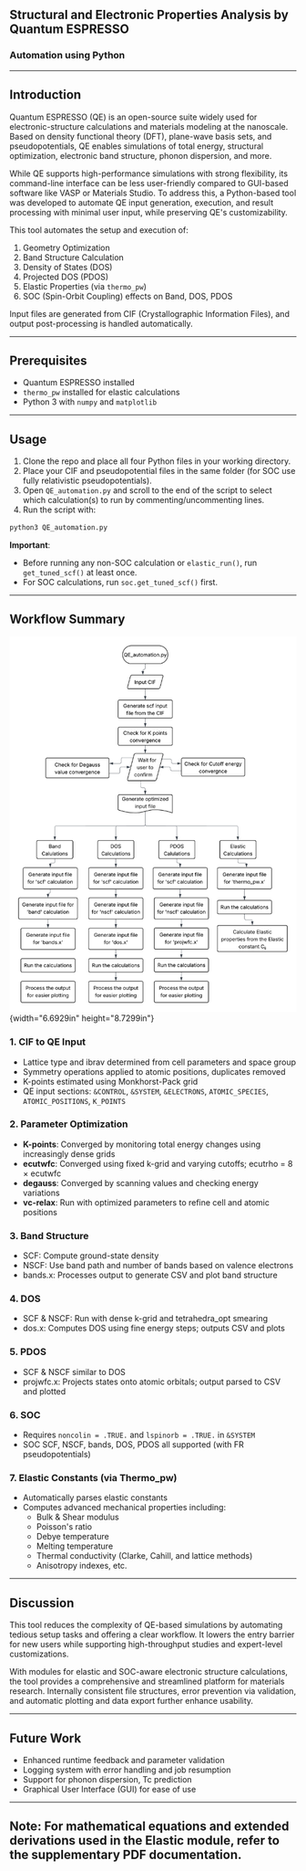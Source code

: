## Structural and Electronic Properties Analysis by Quantum ESPRESSO

### Automation using Python

---

## Introduction

Quantum ESPRESSO (QE) is an open-source suite widely used for electronic-structure calculations and materials modeling at the nanoscale. Based on density functional theory (DFT), plane-wave basis sets, and pseudopotentials, QE enables simulations of total energy, structural optimization, electronic band structure, phonon dispersion, and more.

While QE supports high-performance simulations with strong flexibility, its command-line interface can be less user-friendly compared to GUI-based software like VASP or Materials Studio. To address this, a Python-based tool was developed to automate QE input generation, execution, and result processing with minimal user input, while preserving QE's customizability.

This tool automates the setup and execution of:

1. Geometry Optimization
2. Band Structure Calculation
3. Density of States (DOS)
4. Projected DOS (PDOS)
5. Elastic Properties (via `thermo_pw`)
6. SOC (Spin-Orbit Coupling) effects on Band, DOS, PDOS

Input files are generated from CIF (Crystallographic Information Files), and output post-processing is handled automatically.

---

## Prerequisites

- Quantum ESPRESSO installed
- `thermo_pw` installed for elastic calculations
- Python 3 with `numpy` and `matplotlib`

---

## Usage

1. Clone the repo and place all four Python files in your working directory.
2. Place your CIF and pseudopotential files in the same folder (for SOC use fully relativistic pseudopotentials).
3. Open `QE_automation.py` and scroll to the end of the script to select which calculation(s) to run by commenting/uncommenting lines.
4. Run the script with:

```bash
python3 QE_automation.py
```

**Important**:

- Before running any non-SOC calculation or `elastic_run()`, run `get_tuned_scf()` at least once.
- For SOC calculations, run `soc.get_tuned_scf()` first.

---

## Workflow Summary
![](./workflow.png){width="6.6929in"
height="8.7299in"}

### 1. CIF to QE Input

- Lattice type and ibrav determined from cell parameters and space group
- Symmetry operations applied to atomic positions, duplicates removed
- K-points estimated using Monkhorst-Pack grid
- QE input sections: `&CONTROL`, `&SYSTEM`, `&ELECTRONS`, `ATOMIC_SPECIES`, `ATOMIC_POSITIONS`, `K_POINTS`

### 2. Parameter Optimization

- **K-points**: Converged by monitoring total energy changes using increasingly dense grids
- **ecutwfc**: Converged using fixed k-grid and varying cutoffs; ecutrho = 8 × ecutwfc
- **degauss**: Converged by scanning values and checking energy variations
- **vc-relax**: Run with optimized parameters to refine cell and atomic positions

### 3. Band Structure

- SCF: Compute ground-state density
- NSCF: Use band path and number of bands based on valence electrons
- bands.x: Processes output to generate CSV and plot band structure

### 4. DOS

- SCF & NSCF: Run with dense k-grid and tetrahedra\_opt smearing
- dos.x: Computes DOS using fine energy steps; outputs CSV and plots

### 5. PDOS

- SCF & NSCF similar to DOS
- projwfc.x: Projects states onto atomic orbitals; output parsed to CSV and plotted

### 6. SOC

- Requires `noncolin = .TRUE.` and `lspinorb = .TRUE.` in `&SYSTEM`
- SOC SCF, NSCF, bands, DOS, PDOS all supported (with FR pseudopotentials)

### 7. Elastic Constants (via Thermo\_pw)

- Automatically parses elastic constants
- Computes advanced mechanical properties including:
  - Bulk & Shear modulus
  - Poisson's ratio
  - Debye temperature
  - Melting temperature
  - Thermal conductivity (Clarke, Cahill, and lattice methods)
  - Anisotropy indexes, etc.

---

## Discussion

This tool reduces the complexity of QE-based simulations by automating tedious setup tasks and offering a clear workflow. It lowers the entry barrier for new users while supporting high-throughput studies and expert-level customizations.

With modules for elastic and SOC-aware electronic structure calculations, the tool provides a comprehensive and streamlined platform for materials research. Internally consistent file structures, error prevention via validation, and automatic plotting and data export further enhance usability.

---

## Future Work

- Enhanced runtime feedback and parameter validation
- Logging system with error handling and job resumption
- Support for phonon dispersion, Tc prediction
- Graphical User Interface (GUI) for ease of use

---

**Note**: For mathematical equations and extended derivations used in the Elastic module, refer to the supplementary PDF documentation.
---



